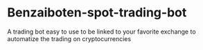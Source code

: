 # Benzaiboten-spot-trading-bot
A trading bot easy to use to be linked to your favorite exchange to automatize the trading on cryptocurrencies
